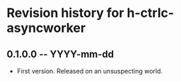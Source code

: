 # Revision history for h-ctrlc-asyncworker

## 0.1.0.0 -- YYYY-mm-dd

* First version. Released on an unsuspecting world.
